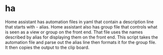 # ha
Home assistant has automation files in yaml that contain a description line that starts with  - alias.
Home assistant also has  group file that controls what is seen as a view or group on the front end.  That file uses the names described by 
alias for displaying them on the front end.  This script takes the automation file and parse out the alias line then formats it for the group
file.  It then copies the output to the clip board.
